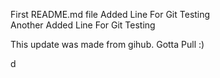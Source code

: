 First README.md file 
Added Line For Git Testing  
Another Added Line For Git Testing 


This update was made from gihub. Gotta Pull :) 

d